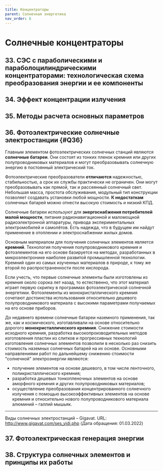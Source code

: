 ```yaml
---
title: Концентраторы
parent: Солнечная энергетика
nav_order: 6
---
```


# Солнечные концентраторы


## 33. СЭС с параболическими и параболоцилиндрическими концентраторами: технологическая схема преобразования энергии и ее компоненты


## 34. Эффект концентрации излучения


## 35. Методы расчета основных параметров


## 36. Фотоэлектрические солнечные электростанции {#Q36}

Главным элементом фотоэлектрических солнечных станций являются
**солнечные батареи**.  Они состоят из тонких пленок кремния или
других полупроводниковых материалов и могут преобразовывать солнечную
энергию в постоянный электрический ток.

Фотоэлектрические преобразователи **отличаются** надежностью,
стабильностью, а срок их службы практически не ограничен.  Они могут
преобразовывать как прямой, так и рассеянный солнечный свет.
Небольшая масса, простота обслуживания, модульный тип конструкции
позволяет создавать установки любой мощности.  **К недостаткам**
солнечных батарей можно отнести высокую стоимость и низкий КПД.

Солнечные батареи используют для **энергоснабжения потребителей малой
мощности**, питания радионавигационной и маломощной радиоэлектронной
аппаратуры, привода экспериментальных электромобилей и самолётов.
Есть надежда, что в будущем им найдут применение в отоплении и
электроснабжении жилых домов.

Основным материалом для получения солнечных элементов является
**кремний**.  Технология получения полупроводникового кремния и
фотоэлементов на его основе базируется на методах, разработанных в
микроэлектронике наиболее развитой промышленной технологии.  Кремний
один из самых изученных материалов в природе, к тому же второй по
распространенности после кислорода.

Если учесть, что первые солнечные элементы были изготовлены из кремния
около сорока лет назад, то естественно, что этот материал играет
первую скрипку в программах фотоэлектрической солнечной энергетики.
Фотоэлементы из монокристаллического кремния сочетают достоинства
использования относительно дешевого полупроводникового материала с
высокими параметрами получаемых на его основе приборов.

До недавнего времени солнечные батареи наземного применения, так же,
как и космического, изготавливали на основе относительно дорогого
**монокристаллического кремния**.  Снижение стоимости исходного
кремния, разработка высокопроизводительных методов изготовления
пластин из слитков и прогрессивных технологий изготовления солнечных
элементов позволили в несколько раз снизить стоимость наземных
солнечных батарей на их основе.  Основными направлениями работ по
дальнейшему снижению стоимости "солнечной" электроэнергии являются:
- получение элементов на основе дешевого, в том числе ленточного,
  поликристаллического кремния;
- разработка дешевых тонкопленочных элементов на основе аморфного
  кремния и других полупроводниковых материалов;
- осуществление преобразования концентрированного солнечного излучения
  с помощью высокоэффективных элементов на основе кремния и
  относительно нового полупроводникового материала алюминий – галлий
  мышьяк.

---

Виды солнечных электростанций – Gigavat. URL:
http://www.gigavat.com/ses_vidi.php (Дата обращения: 01.03.2022)


## 37. Фотоэлектрическая генерация энергии


## 38. Структура солнечных элементов и принципы их работы


